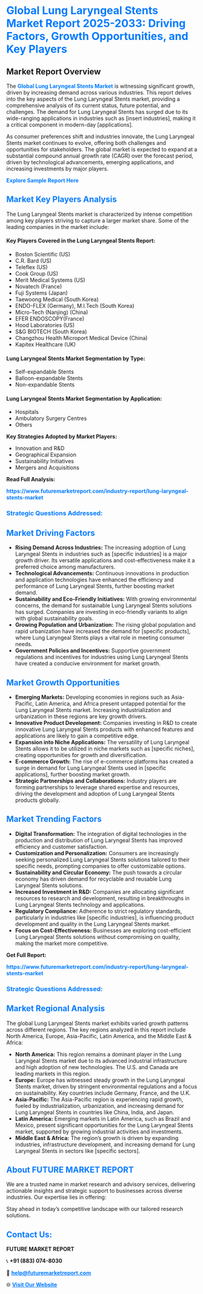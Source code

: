 <h1 style="color: #007BFF;">Global Lung Laryngeal Stents Market Report 2025-2033: Driving Factors, Growth Opportunities, and Key Players</h1>

<section id="overview">
<h2>Market Report Overview</h2>
<p>The <a href="https://www.futuremarketreport.com/industry-report/lung-laryngeal-stents-market" style="color: #007BFF; text-decoration: none;"><strong>Global Lung Laryngeal Stents Market</strong></a> is witnessing significant growth, driven by increasing demand across various industries. This report delves into the key aspects of the Lung Laryngeal Stents market, providing a comprehensive analysis of its current status, future potential, and challenges. The demand for Lung Laryngeal Stents has surged due to its wide-ranging applications in industries such as [insert industries], making it a critical component in modern-day [applications].</p>
<p>As consumer preferences shift and industries innovate, the Lung Laryngeal Stents market continues to evolve, offering both challenges and opportunities for stakeholders. The global market is expected to expand at a substantial compound annual growth rate (CAGR) over the forecast period, driven by technological advancements, emerging applications, and increasing investments by major players.</p>
</section>

<section id="overview">
<p><a href="https://www.futuremarketreport.com/request-sample/reportId=53563" style="color: #007BFF; text-decoration: none;"><strong>Explore Sample Report Here</strong></a></p>
</section>

<section id="key-players">
<h2 style="color: #007BFF;">Market Key Players Analysis</h2>
<p>The Lung Laryngeal Stents market is characterized by intense competition among key players striving to capture a larger market share. Some of the leading companies in the market include:</p>
<h4>Key Players Covered in the Lung Laryngeal Stents Report:</h4>
<ul><li>Boston Scientific (US)</li><li>C.R. Bard (US)</li><li>Teleflex (US)</li><li>Cook Group (US)</li><li>Merit Medical Systems (US)</li><li>Novatech (France)</li><li>Fuji Systems (Japan)</li><li>Taewoong Medical (South Korea)</li><li>ENDO-FLEX (Germany), M.I.Tech (South Korea)</li><li>Micro-Tech (Nanjing) (China)</li><li>EFER ENDOSCOPY(France)</li><li>Hood Laboratories (US)</li><li>S&amp;G BIOTECH (South Korea)</li><li>Changzhou Health Microport Medical Device (China)</li><li>Kapitex Healthcare (UK)</li></ul>
<h4>Lung Laryngeal Stents Market Segmentation by Type:</h4>
<ul><li>Self-expandable Stents</li><li>Balloon-expandable Stents</li><li>Non-expandable Stents</li></ul>

<h4>Lung Laryngeal Stents Market Segmentation by Application:</h4>
<ul><li>Hospitals</li><li>Ambulatory Surgery Centres</li><li>Others</li></ul>
<p><strong>Key Strategies Adopted by Market Players:</strong></p>
<ul>
<li>Innovation and R&D</li>
<li>Geographical Expansion</li>
<li>Sustainability Initiatives</li>
<li>Mergers and Acquisitions</li>
</ul>
</section>

<section>
<p><strong>Read Full Analysis: </strong></p><a href="https://www.futuremarketreport.com/industry-report/lung-laryngeal-stents-market" style="color: #007BFF; text-decoration: none;"><strong>https://www.futuremarketreport.com/industry-report/lung-laryngeal-stents-market</strong></a>
<h3 style="color: #007BFF;">Strategic Questions Addressed:</h3>
</section>

<section id="driving-factors">
<h2 style="color: #007BFF;">Market Driving Factors</h2>
<ul>
<li><strong>Rising Demand Across Industries:</strong> The increasing adoption of Lung Laryngeal Stents in industries such as [specific industries] is a major growth driver. Its versatile applications and cost-effectiveness make it a preferred choice among manufacturers.</li>
<li><strong>Technological Advancements:</strong> Continuous innovations in production and application technologies have enhanced the efficiency and performance of Lung Laryngeal Stents, further boosting market demand.</li>
<li><strong>Sustainability and Eco-Friendly Initiatives:</strong> With growing environmental concerns, the demand for sustainable Lung Laryngeal Stents solutions has surged. Companies are investing in eco-friendly variants to align with global sustainability goals.</li>
<li><strong>Growing Population and Urbanization:</strong> The rising global population and rapid urbanization have increased the demand for [specific products], where Lung Laryngeal Stents plays a vital role in meeting consumer needs.</li>
<li><strong>Government Policies and Incentives:</strong> Supportive government regulations and incentives for industries using Lung Laryngeal Stents have created a conducive environment for market growth.</li>
</ul>
</section>

<section id="growth-opportunities">
<h2 style="color: #007BFF;">Market Growth Opportunities</h2>
<ul>
<li><strong>Emerging Markets:</strong> Developing economies in regions such as Asia-Pacific, Latin America, and Africa present untapped potential for the Lung Laryngeal Stents market. Increasing industrialization and urbanization in these regions are key growth drivers.</li>
<li><strong>Innovative Product Development:</strong> Companies investing in R&D to create innovative Lung Laryngeal Stents products with enhanced features and applications are likely to gain a competitive edge.</li>
<li><strong>Expansion into Niche Applications:</strong> The versatility of Lung Laryngeal Stents allows it to be utilized in niche markets such as [specific niches], creating opportunities for growth and diversification.</li>
<li><strong>E-commerce Growth:</strong> The rise of e-commerce platforms has created a surge in demand for Lung Laryngeal Stents used in [specific applications], further boosting market growth.</li>
<li><strong>Strategic Partnerships and Collaborations:</strong> Industry players are forming partnerships to leverage shared expertise and resources, driving the development and adoption of Lung Laryngeal Stents products globally.</li>
</ul>
</section>

<section id="trending-factors">
<h2 style="color: #007BFF;">Market Trending Factors</h2>
<ul>
<li><strong>Digital Transformation:</strong> The integration of digital technologies in the production and distribution of Lung Laryngeal Stents has improved efficiency and customer satisfaction.</li>
<li><strong>Customization and Personalization:</strong> Consumers are increasingly seeking personalized Lung Laryngeal Stents solutions tailored to their specific needs, prompting companies to offer customizable options.</li>
<li><strong>Sustainability and Circular Economy:</strong> The push towards a circular economy has driven demand for recyclable and reusable Lung Laryngeal Stents solutions.</li>
<li><strong>Increased Investment in R&D:</strong> Companies are allocating significant resources to research and development, resulting in breakthroughs in Lung Laryngeal Stents technology and applications.</li>
<li><strong>Regulatory Compliance:</strong> Adherence to strict regulatory standards, particularly in industries like [specific industries], is influencing product development and quality in the Lung Laryngeal Stents market.</li>
<li><strong>Focus on Cost-Effectiveness:</strong> Businesses are exploring cost-efficient Lung Laryngeal Stents solutions without compromising on quality, making the market more competitive.</li>
</ul>
</section>

<section>
<p><strong>Get Full Report: </strong></p><a href="https://www.futuremarketreport.com/industry-report/lung-laryngeal-stents-market" style="color: #007BFF; text-decoration: none;"><strong>https://www.futuremarketreport.com/industry-report/lung-laryngeal-stents-market</strong></a>
<h3 style="color: #007BFF;">Strategic Questions Addressed:</h3>
</section>


<section id="regional-analysis">
<h2 style="color: #007BFF;">Market Regional Analysis</h2>
<p>The global Lung Laryngeal Stents market exhibits varied growth patterns across different regions. The key regions analyzed in this report include North America, Europe, Asia-Pacific, Latin America, and the Middle East & Africa:</p>
<ul>
<li><strong>North America:</strong> This region remains a dominant player in the Lung Laryngeal Stents market due to its advanced industrial infrastructure and high adoption of new technologies. The U.S. and Canada are leading markets in this region.</li>
<li><strong>Europe:</strong> Europe has witnessed steady growth in the Lung Laryngeal Stents market, driven by stringent environmental regulations and a focus on sustainability. Key countries include Germany, France, and the U.K.</li>
<li><strong>Asia-Pacific:</strong> The Asia-Pacific region is experiencing rapid growth, fueled by industrialization, urbanization, and increasing demand for Lung Laryngeal Stents in countries like China, India, and Japan.</li>
<li><strong>Latin America:</strong> Emerging markets in Latin America, such as Brazil and Mexico, present significant opportunities for the Lung Laryngeal Stents market, supported by growing industrial activities and investments.</li>
<li><strong>Middle East & Africa:</strong> The region’s growth is driven by expanding industries, infrastructure development, and increasing demand for Lung Laryngeal Stents in sectors like [specific sectors].</li>
</ul>
</section>

<footer>
<h2 style="color: #007BFF;">About FUTURE MARKET REPORT</h2>
<p>We are a trusted name in market research and advisory services, delivering actionable insights and strategic support to businesses across diverse industries. Our expertise lies in offering:</p>

<p>Stay ahead in today’s competitive landscape with our tailored research solutions.</p>

<h2 style="color: #007BFF;">Contact Us:</h2>
<p><strong>FUTURE MARKET REPORT</strong></p>
<p>📞 <strong>+91 (883) 074-8030</strong></p>
<p>📧 <strong><a href="mailto:help@futuremarketreport.com" style="color: #007BFF;">help@futuremarketreport.com</a></strong></p>
<p>🌐 <strong><a href="https://www.futuremarketreport.com/" style="color: #007BFF;">Visit Our Website</a></strong></p>
</footer>